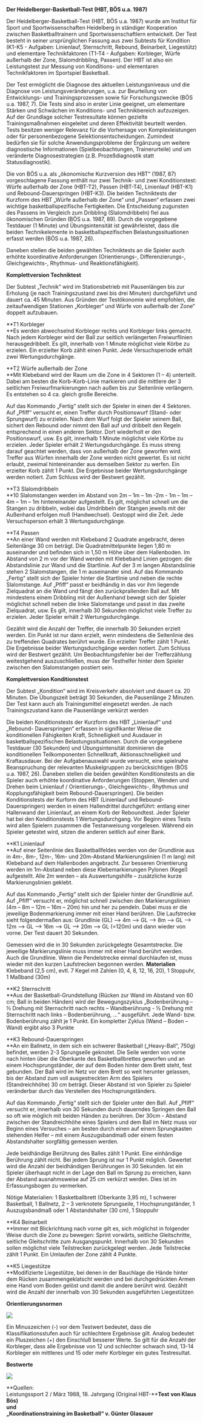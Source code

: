 
**Der Heidelberger-Basketball-Test (HBT, BÖS  u.a. 1987)**

Der Heidelberger-Basketball-Test (HBT, BÖS  u.a. 1987) wurde am Institut für Sport und Sportwissenschaften Heidelberg in ständiger Kooperation zwischen Basketballtrainern und Sportwissenschaftlern entwickelt. Der Test besteht in seiner ursprünglichen Fassung aus zwei Subtests für Kondition (K1-K5 - Aufgaben: Linienlauf, Sternschritt, Rebound, Beinarbeit, Liegestütz) und elementare Technikfaktoren (T1-T4 - Aufgaben: Korbleger, Würfe außerhalb der Zone, Slalomdribbling, Passen). Der HBT ist also ein Leistungstest zur Messung von Konditions- und elementaren Technikfaktoren im Sportspiel Basketball.

Der Test ermöglicht die Diagnose des aktuellen Leistungsniveaus und die Diagnose von  Leistungsveränderungen,  u.a. zur Beurteilung von Entwicklungs- und Trainingsprozessen sowie für Forschungszwecke (BÖS  u.a. 1987, 7).  Die Tests sind also in erster Linie geeignet, um elementare Stärken und Schwächen im Konditions- und Technikbereich aufzuzeigen. Auf der Grundlage solcher Testresultate können gezielte Trainingsmaßnahmen eingeleitet und deren Effektivität beurteilt werden. Tests besitzen weniger Relevanz für die Vorhersage von Komplexleistungen oder für personenbezogene Selektionsentscheidungen. Zumindest bedürfen sie für solche  Anwendungsprobleme  der Ergänzung um weitere diagnostische Informationen (Spielbeobachtungen, Trainerurteile) und um veränderte Diagnosestrategien (z.B.  Prozeßdiagnostik  statt Statusdiagnostik).

Die von BÖS  u.a. als „ökonomische Kurzversion des HBT“ (1987, 87) vorgeschlagene Fassung enthält nur zwei Technik- und zwei Konditionstest: Würfe außerhalb der Zone (HBT-T2), Passen (HBT-T4), Linienlauf (HBT-K1) und Rebound-Dauerspringen (HBT-K3). Die beiden Techniktests der Kurzform des HBT „Würfe außerhalb der Zone“ und „Passen“ erfassen zwei wichtige basketballspezifische Fertigkeiten. Die Entscheidung zugunsten des Passens im Vergleich zum Dribbling (Slalomdribbeln) fiel aus ökonomischen Gründen (BÖS  u.a. 1987, 89). Durch die vorgegebene Testdauer (1 Minute) und Übungsintensität ist gewährleistet, dass die beiden Technikelemente in basketballspezifischen Belastungssituationen erfasst werden (BÖS  u.a. 1987, 26).

Daneben stellen die beiden gewählten Techniktests an die Spieler auch erhöhte koordinative Anforderungen (Orientierungs-, Differenzierungs-, Gleichgewichts-, Rhythmus- und Reaktionsfähigkeit).

**Komplettversion Techniktest**

Der Subtest „Technik“ wird im Stationsbetrieb mit Pausenlängen bis zur Erholung (je nach Trainingszustand zwei bis drei Minuten) durchgeführt und dauert ca. 45 Minuten. Aus Gründen der Testökonomie wird empfohlen, die zeitaufwendigen Stationen „Korbleger“ und Würfe von außerhalb der Zone“ doppelt aufzubauen.

**T1 Korbleger  
**Es werden abwechselnd Korbleger rechts und Korbleger links gemacht. Nach jedem Korbleger wird der Ball zur seitlich verlängerten Freiwurflinien herausgedribbelt. Es gilt, innerhalb von 1 Minute möglichst viele Körbe zu erzielen. Ein erzielter Korb zählt einen Punkt. Jede Versuchsperiode erhält zwei Wertungsdurchgänge.

**T2 Würfe außerhalb der Zone  
**Mit Klebeband wird der Raum um die Zone in 4 Sektoren (1 – 4) unterteilt. Dabei am besten die Korb-Korb-Linie markieren und die mittlere der 3 seitlichen Freiwurfmarkierungen nach außen bis zur Seitenlinie verlängern. Es entstehen so 4 ca. gleich große Bereiche.

Auf das Kommando „Fertig“ stellt sich der Spieler in einen der 4 Sektoren. Auf „Pfiff“ versucht er, einen Treffer durch Positionswurf (Stand- oder Sprungwurf) zu erzielen. Nach dem Wurf folgt der Spieler seinem Ball, sichert den Rebound oder nimmt den Ball auf und dribbelt den Regeln entsprechend in einen anderen Sektor. Dort wiederholt er den Positionswurf, usw. Es gilt, innerhalb 1 Minute möglichst viele Körbe zu erzielen. Jeder Spieler erhält 2 Wertungsdurchgänge. Es muss streng darauf geachtet werden, dass von außerhalb der Zone geworfen wird. Treffer aus Würfen innerhalb der Zone werden nicht gewertet. Es ist nicht erlaubt, zweimal hintereinander aus demselben Sektor zu werfen. Ein erzielter Korb zählt 1 Punkt. Die Ergebnisse beider Wertungsdurchgänge werden notiert. Zum Schluss wird der Bestwert gezählt.

**T3 Slalomdribbeln  
**10 Slalomstangen werden im Abstand von 2m – 1m – 1m -2m - 1m – 1m – 4m – 1m – 1m hintereinander aufgestellt. Es gilt, möglichst schnell um die Stangen zu dribbeln, wobei das Umdribbeln der Stangen jeweils mit der Außenhand erfolgen  muß  (Handwechsel). Gestoppt wird die Zeit. Jede Versuchsperson erhält 3 Wertungsdurchgänge.

**T4 Passen  
**An einer Wand werden mit Klebeband 2 Quadrate angebracht, deren Seitenlänge 30 cm beträgt. Die Quadratmittelpunkte liegen 1,80 m auseinander und befinden sich in 1,50 m Höhe über dem Hallenboden. Im Abstand von 2 m vor der Wand werden mit Klebeband Linien gezogen: die Abstandslinie zur Wand und die Startlinie. Auf der 3 m langen Abstandslinie stehen 2 Slalomstangen, die 1 m auseinander sind. Auf das Kommando „Fertig“ stellt sich der Spieler hinter die Startlinie und neben die rechte Slalomstange. Auf „Pfiff“ passt er beidhändig in das vor ihm liegende Zielquadrat an die Wand und fängt den zurückprallenden Ball auf. Mit mindestens einem Dribbling mit der Außenhand bewegt sich der Spieler möglichst schnell neben die linke Slalomstange und passt in das zweite Zielquadrat, usw. Es gilt, innerhalb 30 Sekunden möglichst viele Treffer zu erzielen. Jeder Spieler erhält 2 Wertungsdurchgänge.

Gezählt wird die Anzahl der Treffer, die innerhalb 30 Sekunden erzielt werden. Ein Punkt ist nur dann erzielt, wenn mindestens die Seitenlinie des zu treffenden Quadrates berührt wurde. Ein erzielter Treffer zählt 1 Punkt. Die Ergebnisse beider Wertungsdurchgänge werden notiert. Zum Schluss wird der Bestwert gezählt. Um Beobachtungsfehler bei der Trefferzählung weitestgehend auszuschließen, muss der Testhelfer hinter dem Spieler zwischen den Slalomstangen postiert sein.

**Komplettversion Konditionstest**

Der Subtest „Kondition“ wird im Kreisverkehr absolviert und dauert ca. 20 Minuten. Die Übungszeit beträgt 30 Sekunden, die Pausenlänge 2 Minuten. Der Test kann auch als Trainingsmittel eingesetzt werden. Je nach Trainingszustand kann die Pausenlänge verkürzt werden

Die beiden Konditionstests der Kurzform des HBT „Linienlauf“ und „Rebound- Dauerspringen“ erfassen in signifikanter Weise die konditionellen Fähigkeiten Kraft, Schnelligkeit und Ausdauer in basketballspezifischen Belastungssituationen. Durch die vorgegebene Testdauer (30 Sekunden) und Übungsintensität dominieren die konditionellen Teilkomponenten Schnellkraft, Aktionsschnelligkeit und Kraftausdauer. Bei der Aufgabenauswahl wurde versucht, eine spielnahe Beanspruchung der relevanten Muskelgruppen zu berücksichtigen (BÖS  u.a. 1987, 26). Daneben stellen die beiden gewählten Konditionstests an die Spieler auch erhöhte koordinative Anforderungen (Stoppen, Wenden und Drehen beim Linienlauf / Orientierungs-, Gleichgewichts-, Rhythmus und Kopplungsfähigkeit beim Rebound-Dauerspringen). Die beiden Konditionstests der Kurform des HBT (Linienlauf und Rebound-Dauerspringen) werden in einem Hallendrittel durchgeführt: entlang einer Hallenwand der Linienlauf, an einem Korb der Reboundtest. Jeder Spieler hat bei den Konditionstests 1 Wertungsdurchgang. Vor Beginn eines Tests wird allen Spielern zusammen die Testanweisung vorgelesen. Während ein Spieler getestet wird, sitzen die anderen seitlich auf einer Bank.

**K1 Linienlauf  
**Auf einer Seitenlinie des Basketballfeldes werden von der Grundlinie aus in 4m-, 8m-, 12m-, 16m- und 20m-Abstand Markierungslinien (1 m lang) mit Klebeband auf dem Hallenboden angebracht. Zur besseren Orientierung werden im 1m-Abstand neben diese Klebemarkierungen Pylonen (Kegel) aufgestellt. Alle 2m werden – als Auswertungshilfe – zusätzliche kurze Markierungslinien geklebt.

Auf das Kommando „Fertig“ stellt sich der Spieler hinter der Grundlinie auf. Auf „Pfiff“ versucht er, möglichst schnell zwischen den Markierungslinien (4m – 8m – 12m – 16m – 20m) hin und her zu pendeln. Dabei muss er die jeweilige Bodenmarkierung immer mit einer Hand berühren. Die Laufstrecke sieht folgendermaßen aus: Grundlinie (GL) --> 4m --> GL --> 8m --> GL --> 12m --> GL --> 16m --> GL --> 20m --> GL (=120m) und dann wieder von vorne. Der Test dauert 30 Sekunden.

Gemessen wird die in 30 Sekunden zurückgelegte Gesamtstrecke. Die jeweilige Markierungslinie muss immer mit einer Hand berührt werden. Auch die Grundlinie. Wenn die Pendelstrecke einmal durchlaufen ist, muss wieder mit den kurzen Laufstrecken begonnen werden.  **Materialien** Klebeband (2,5 cm), evtl. 7 Kegel mit Zahlen (0, 4, 8, 12, 16, 20), 1 Stoppuhr, 1 Maßband (30m)

**K2 Sternschritt  
**Aus der Basketball-Grundstellung (Rücken zur Wand im Abstand von 60 cm; Ball in beiden Händen) wird der Bewegungszyklus „Bodenberührung – ½ Drehung mit Sternschritt nach rechts – Wandberührung - ½ Drehung mit Sternschritt nach links – Bodenberührung, …“ ausgeführt. Jede Wand- bzw. Bodenberührung zählt je 1 Punkt. Ein kompletter Zyklus (Wand – Boden – Wand) ergibt also 3 Punkte

**K3 Rebound-Dauerspringen  
**An ein Ballnetz, in dem sich ein schwerer Basketball („Heavy-Ball“, 750g) befindet, werden 2-3 Sprungseile geknotet. Die Seile werden von vorne nach hinten über die Oberkante des Basketballbrettes geworfen und an einem Hochsprungständer, der auf dem Boden hinter dem Brett steht, fest gebunden. Der Ball wird im Netz vor dem Brett so weit herunter gelassen, bis der Abstand zum voll ausgestreckten Arm des Spielers (Standreichhöhe) 30 cm beträgt. Dieser Abstand ist von Spieler zu Spieler veränderbar durch das Verstellen des Hochsprungständers.

Auf das Kommando „Fertig“ stellt sich der Spieler unter den Ball. Auf „Pfiff“ versucht er, innerhalb von 30 Sekunden durch dauerndes Springen den Ball so oft wie möglich mit beiden Händen zu berühren. Der 30cm - Abstand zwischen der Standreichhöhe eines Spielers und dem Ball im Netz muss vor Beginn eines Versuches – am besten durch einen auf einem Sprungkasten stehenden Helfer – mit einem Auszugsbandmaß oder einem festen Abstandshalter sorgfältig gemessen werden.

Jede beidhändige Berührung des Balles zählt 1 Punkt. Eine einhändige Berührung zählt nicht. Bei jedem Sprung ist nur 1 Punkt möglich. Gewertet wird die Anzahl der beidhändigen Berührungen in 30 Sekunden. Ist ein Spieler überhaupt nicht in der Lage den Ball im Sprung zu erreichen, kann der Abstand ausnahmsweise auf 25 cm verkürzt werden. Dies ist im Erfassungsbogen zu vermerken.

Nötige Materialien: 1 Basketballbrett (Oberkante 3,95 m), 1 schwerer Basketball, 1 Ballnetz, 2 – 3 verknotete Sprungseile, 1 Hochsprungständer, 1 Auszugsbandmaß oder 1 Abstandshalter (30 cm), 1 Stoppuhr

**K4 Beinarbeit  
**Immer mit Blickrichtung nach vorne gilt es, sich möglichst in folgender Weise durch die Zone zu bewegen: Sprint vorwärts, seitliche Gleitschritte, seitliche Gleitschritte zum Ausgangspunkt. Innerhalb von 30 Sekunden sollen möglichst viele Teilstrecken zurückgelegt werden. Jede Teilstrecke zählt 1 Punkt. Ein Umlaufen der Zone zählt 4 Punkte.

**K5 Liegestütze  
**Modifizierte Liegestütze, bei denen in der Bauchlage die Hände hinter dem Rücken zusammengeklatscht werden und bei durchgedrückten Armen eine Hand vom Boden gelöst und damit die andere berührt wird. Gezählt wird die Anzahl der innerhalb von 30 Sekunden ausgeführten Liegestützen

**Orientierungsnormen**

![](https://web.archive.org/web/20110412012319im_/http://home.arcor.de/enderlein/basket/hbt-Dateien/image001.jpg)

Ein Minuszeichen (-) vor dem Testwert bedeutet, dass die Klassifikationsstufen auch für schlechtere Ergebnisse gilt. Analog bedeutet ein Pluszeichen (+) den  Einschluß  besserer Werte. So gilt für die Anzahl der Korbleger, dass alle Ergebnisse von 12 und schlechter schwach sind, 13-14 Korbleger ein mittleres und 15 oder mehr Korbleger ein gutes Testresultat.

**Bestwerte**

**![](https://web.archive.org/web/20110412012319im_/http://home.arcor.de/enderlein/basket/hbt-Dateien/image002.jpg)**

**Quellen:  
Leistungssport 2 / März 1988, 18. Jahrgang (Original  HBT-****Test** **von Klaus Bös)  
und  
„Koordinationstraining im Basketball“ v. Günter  Glasauer**

